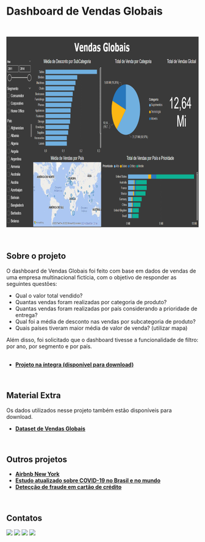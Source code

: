 # Dashboard de Vendas Globais
<br/>

<p align="center">
  <img src="Vendas_Globais.png" height=500px>
</p>
<br/>

## Sobre o projeto
O dashboard de Vendas Globais foi feito com base em dados de vendas de uma empresa multinacional fictícia, com o objetivo de responder as seguintes questões:

* Qual o valor total vendido?
* Quantas vendas foram realizadas por categoria de produto?
* Quantas vendas foram realizadas por país considerando a prioridade de entrega?
* Qual foi a média de desconto nas vendas por subcategoria de produto?
* Quais países tiveram maior média de valor de venda? (utilizar mapa)

Além disso, foi solicitado que o dashboard tivesse a funcionalidade de filtro: por ano, por segmento e por país.
<br/>
<br/>

* **[Projeto na íntegra (disponível para download)](https://github.com/raffaloffredo/dashboard_vendas_globais/blob/main/Dashboard_Vendas_Globais.pbix)**
<br/>

## Material Extra
Os dados utilizados nesse projeto também estão disponíveis para download.

* **[Dataset de Vendas Globais](https://github.com/raffaloffredo/dashboard_vendas_globais/blob/main/dataset_vendas_globais.csv)**
<br/>

## Outros projetos

* **[Airbnb New York](https://github.com/raffaloffredo/airbnb_new_york_portuguese)**
* **[Estudo atualizado sobre COVID-19 no Brasil e no mundo](https://github.com/raffaloffredo/covid_2023_portuguese)**
* **[Detecção de fraude em cartão de crédito](https://github.com/raffaloffredo/fraud_detection_portuguese)**
<br/>

 ## Contatos
<div>
  <a href="https://www.linkedin.com/in/raffaela-loffredo/?locale=en_US" target="_blank"><img src="https://img.shields.io/badge/-LinkedIn-%230077B5?style=for-the-badge&logo=linkedin&logoColor=white" target="_blank"></a>
  <a href="https://sites.google.com/view/loffredo/" target="_blank"><img src="https://img.shields.io/badge/website-000000?style=for-the-badge&logo=About.me&logoColor=white"></a>
  <a href="https://instagram.com/loffredo.ds" target="_blank"><img src="https://img.shields.io/badge/-Instagram-%23E4405F?style=for-the-badge&logo=instagram&logoColor=white" target="_blank"></a>
  <a href="https://medium.com/@loffredo.ds" target="_blank"><img src="https://img.shields.io/badge/Medium-12100E?style=for-the-badge&logo=medium&logoColor=white"></a>
</div>
